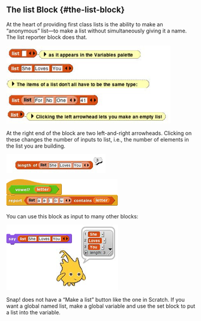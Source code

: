 ## The list Block {#the-list-block}

At the heart of providing first class lists is the ability to make an “anonymous” list—to make a list without simultaneously giving it a name. The list reporter block does that.

![image](SnapManual/Image_081.jpg)

At the right end of the block are two left-and-right arrowheads. Clicking on these changes the number of inputs to list, i.e., the number of elements in the list you are building.

![image](SnapManual/Image_082.jpg)

![image](SnapManual/Image_083.png)

You can use this block as input to many other blocks:

![image](SnapManual/Image_084.png)

Snap! does not have a “Make a list” button like the one in Scratch. If you want a global named list, make a global variable and use the set block to put a list into the variable.